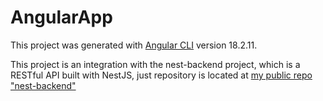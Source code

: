 # AngularApp

This project was generated with [Angular CLI](https://github.com/angular/angular-cli) version 18.2.11.

This project is an integration with the nest-backend project, which is a RESTful API built with NestJS, just repository is located at [my public repo "nest-backend"](https://github.com/JoseMiguel01012570345/nest_backend.git)